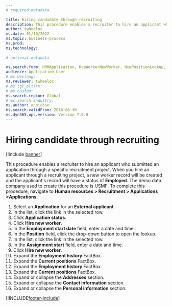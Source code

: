 ```yaml
--- 
# required metadata 
 
title: Hiring candidate through recruiting
description: This procedure enables a recruiter to hire an applicant who submitted an application through a specific recruitment project. 
author: twheeloc
ms.date: 01/10/2022
ms.topic: business-process 
ms.prod:  
ms.technology:  
 
# optional metadata 
 
ms.search.form: HRMApplication, HcmWorkerNewWorker, HcmPositionLookup, HcmWorker, HcmPosition, HcmPositionDateManager,  DefaultDashboard   
audience: Application User 
# ms.devlang:  
ms.reviewer: twheeloc
# ms.tgt_pltfrm:  
# ms.custom:  
ms.search.region: Global
# ms.search.industry: 
ms.author: anbichse
ms.search.validFrom: 2016-06-30 
ms.dyn365.ops.version: Version 7.0.0 
---
```

# Hiring candidate through recruiting

[!include [banner](../../includes/banner.md)]

This procedure enables a recruiter to hire an applicant who submitted an application through a specific recruitment project. When you hire an applicant through a recruiting project, a new worker record will be created and the applicant's record will have a status of **Employed**. The demo data company used to create this procedure is USMF. To complete this procedure, navigate to **Human resources > Recruitment > Applications >Applications**. 

1. Select an **Application** for an **External applicant**.
2. In the list, click the link in the selected row.
3. Click **Application status**.
4. Click **Hire new worker**.
5. In the **Employment start date** field, enter a date and time.
6. In the **Position** field, click the drop-down button to open the lookup.
7. In the list, click the link in the selected row.
8. In the **Assignment start** field, enter a date and time.
9. Click **Hire new worker**.
10. Expand the **Employment history** FactBox.
11. Expand the **Current positions** FactBox.
12. Expand the **Employment history** FactBox.
13. Expand the **Current positions** FactBox.
14. Expand or collapse the **Addresses** section.
15. Expand or collapse the **Contact information** section.
16. Expand or collapse the **Personal information** section.



[!INCLUDE[footer-include](../../../../includes/footer-banner.md)]
